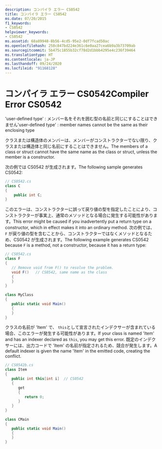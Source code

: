 ```yaml
---
description: コンパイラ エラー CS0542
title: コンパイラ エラー CS0542
ms.date: 07/20/2015
f1_keywords:
- CS0542
helpviewer_keywords:
- CS0542
ms.assetid: 68a89948-8b56-4cd5-95e2-0df7fcad50ac
ms.openlocfilehash: 258c847bd224e361c6e0aa27cea6b9a3b73709ab
ms.sourcegitcommit: 5b475c1855b32cf78d2d1bbb4295e4c236f39464
ms.translationtype: HT
ms.contentlocale: ja-JP
ms.lasthandoff: 09/24/2020
ms.locfileid: "91168128"
---
```

# <a name="compiler-error-cs0542"></a><span data-ttu-id="c024d-103">コンパイラ エラー CS0542</span><span class="sxs-lookup"><span data-stu-id="c024d-103">Compiler Error CS0542</span></span>

<span data-ttu-id="c024d-104">'user-defined type' : メンバー名をそれを囲む型の名前と同じにすることはできません</span><span class="sxs-lookup"><span data-stu-id="c024d-104">'user-defined type' : member names cannot be the same as their enclosing type</span></span>  
  
 <span data-ttu-id="c024d-105">クラスまたは構造体のメンバーは、メンバーがコンストラクターでない限り、クラスまたは構造体と同じ名前にすることはできません。</span><span class="sxs-lookup"><span data-stu-id="c024d-105">The members of a class or struct cannot have the same name as the class or struct, unless the member is a constructor.</span></span>  
  
 <span data-ttu-id="c024d-106">次の例では CS0542 が生成されます。</span><span class="sxs-lookup"><span data-stu-id="c024d-106">The following sample generates CS0542:</span></span>  
  
```csharp  
// CS0542.cs  
class C  
{  
    public int C;  
}  
```  
  
 <span data-ttu-id="c024d-107">このエラーは、コンストラクターに誤って戻り値の型を指定したことにより、コンストラクターが事実上、通常のメソッドとなる場合に発生する可能性があります。</span><span class="sxs-lookup"><span data-stu-id="c024d-107">This error might be caused if you inadvertently put a return type on a constructor, which in effect makes it into an ordinary method.</span></span> <span data-ttu-id="c024d-108">次の例では、 `F` が戻り値の型を含むことから、コンストラクターではなくメソッドとなるため、CS0542 が生成されます。</span><span class="sxs-lookup"><span data-stu-id="c024d-108">The following example generates CS0542 because `F` is a method, not a constructor, because it has a return type:</span></span>  
  
```csharp  
// CS0542.cs  
class F  
{  
   // Remove void from F() to resolve the problem.  
   void F()   // CS0542, same name as the class  
   {  
   }  
}  
  
class MyClass  
{  
   public static void Main()  
   {  
   }  
}  
```  
  
 <span data-ttu-id="c024d-109">クラスの名前が 'Item' で、 `this`として宣言されたインデクサーが含まれている場合、このエラーが発生する可能性があります。</span><span class="sxs-lookup"><span data-stu-id="c024d-109">If your class is named 'Item' and has an indexer declared as `this`, you may get this error.</span></span> <span data-ttu-id="c024d-110">既定のインデクサーには、出力コードで 'Item' の名前が指定されるため、競合が発生します。</span><span class="sxs-lookup"><span data-stu-id="c024d-110">A default indexer is given the name 'Item' in the emitted code, creating the conflict.</span></span>  
  
```csharp  
// CS0542b.cs  
class Item  
{  
   public int this[int i]  // CS0542  
   {  
      get  
      {  
         return 0;  
      }  
   }  
}  
  
class CMain  
{  
   public static void Main()  
   {  
   }  
}  
```
